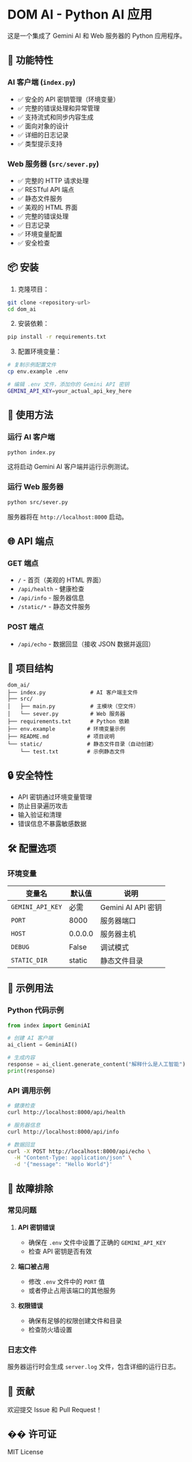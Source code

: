 # DOM AI - Python AI 应用

这是一个集成了 Gemini AI 和 Web 服务器的 Python 应用程序。

## 🚀 功能特性

### AI 客户端 (`index.py`)
- ✅ 安全的 API 密钥管理（环境变量）
- ✅ 完整的错误处理和异常管理
- ✅ 支持流式和同步内容生成
- ✅ 面向对象的设计
- ✅ 详细的日志记录
- ✅ 类型提示支持

### Web 服务器 (`src/sever.py`)
- ✅ 完整的 HTTP 请求处理
- ✅ RESTful API 端点
- ✅ 静态文件服务
- ✅ 美观的 HTML 界面
- ✅ 完整的错误处理
- ✅ 日志记录
- ✅ 环境变量配置
- ✅ 安全检查

## 📦 安装

1. 克隆项目：
```bash
git clone <repository-url>
cd dom_ai
```

2. 安装依赖：
```bash
pip install -r requirements.txt
```

3. 配置环境变量：
```bash
# 复制示例配置文件
cp env.example .env

# 编辑 .env 文件，添加你的 Gemini API 密钥
GEMINI_API_KEY=your_actual_api_key_here
```

## 🔧 使用方法

### 运行 AI 客户端

```bash
python index.py
```

这将启动 Gemini AI 客户端并运行示例测试。

### 运行 Web 服务器

```bash
python src/sever.py
```

服务器将在 `http://localhost:8000` 启动。

## 🌐 API 端点

### GET 端点

- `/` - 首页（美观的 HTML 界面）
- `/api/health` - 健康检查
- `/api/info` - 服务器信息
- `/static/*` - 静态文件服务

### POST 端点

- `/api/echo` - 数据回显（接收 JSON 数据并返回）

## 📁 项目结构

```
dom_ai/
├── index.py              # AI 客户端主文件
├── src/
│   ├── main.py           # 主模块（空文件）
│   └── sever.py          # Web 服务器
├── requirements.txt      # Python 依赖
├── env.example          # 环境变量示例
├── README.md            # 项目说明
└── static/              # 静态文件目录（自动创建）
    └── test.txt         # 示例静态文件
```

## 🔒 安全特性

- API 密钥通过环境变量管理
- 防止目录遍历攻击
- 输入验证和清理
- 错误信息不暴露敏感数据

## 🛠️ 配置选项

### 环境变量

| 变量名 | 默认值 | 说明 |
|--------|--------|------|
| `GEMINI_API_KEY` | 必需 | Gemini AI API 密钥 |
| `PORT` | 8000 | 服务器端口 |
| `HOST` | 0.0.0.0 | 服务器主机 |
| `DEBUG` | False | 调试模式 |
| `STATIC_DIR` | static | 静态文件目录 |

## 📝 示例用法

### Python 代码示例

```python
from index import GeminiAI

# 创建 AI 客户端
ai_client = GeminiAI()

# 生成内容
response = ai_client.generate_content("解释什么是人工智能")
print(response)
```

### API 调用示例

```bash
# 健康检查
curl http://localhost:8000/api/health

# 服务器信息
curl http://localhost:8000/api/info

# 数据回显
curl -X POST http://localhost:8000/api/echo \
  -H "Content-Type: application/json" \
  -d '{"message": "Hello World"}'
```

## 🐛 故障排除

### 常见问题

1. **API 密钥错误**
   - 确保在 `.env` 文件中设置了正确的 `GEMINI_API_KEY`
   - 检查 API 密钥是否有效

2. **端口被占用**
   - 修改 `.env` 文件中的 `PORT` 值
   - 或者停止占用该端口的其他服务

3. **权限错误**
   - 确保有足够的权限创建文件和目录
   - 检查防火墙设置

### 日志文件

服务器运行时会生成 `server.log` 文件，包含详细的运行日志。

## 🤝 贡献

欢迎提交 Issue 和 Pull Request！

## �� 许可证

MIT License 